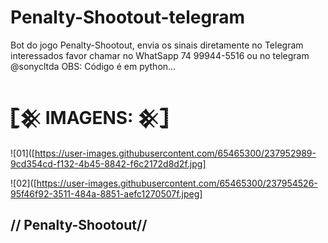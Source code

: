 # Penalty-Shootout-telegram
Bot do jogo Penalty-Shootout, envia os sinais diretamente no Telegram
interessados favor chamar no WhatSapp 74 99944-5516 ou no telegram @sonycltda
OBS: Código é em python...
# 𓊈𒆜 IMAGENS: 𒆜𓊉

![01]([https://user-images.githubusercontent.com/65465300/237952989-9cd354cd-f132-4b45-8842-f6c2172d8d2f.jpg]

![02]([https://user-images.githubusercontent.com/65465300/237954526-95f46f92-3511-484a-8851-aefc1270507f.jpeg]

## // Penalty-Shootout//
